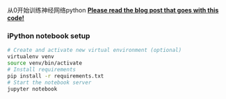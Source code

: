 从0开始训练神经网络python
[**Please read the blog post that goes with this code!**](http://www.wildml.com/2015/09/implementing-a-neural-network-from-scratch/)

### iPython notebook setup

```bash
# Create and activate new virtual environment (optional)
virtualenv venv
source venv/bin/activate
# Install requirements
pip install -r requirements.txt
# Start the notebook server
jupyter notebook
```
